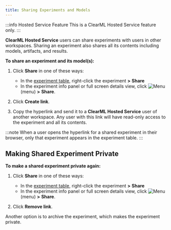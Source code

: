 ```yaml
---
title: Sharing Experiments and Models
---
```


:::info Hosted Service Feature
This is a ClearML Hosted Service feature only.
:::

**ClearML Hosted Service** users can share experiments with users in other workspaces. Sharing an experiment also shares 
all its contents including models, artifacts, and results.

**To share an experiment and its model(s):**

1. Click **Share** in one of these ways:

    * In the [experiment table](webapp_exp_table.md), right-click the experiment **>** **Share**
    * In the experiment info panel or full screen details view, click <img src="/docs/latest/icons/ico-bars-menu.svg" alt="Menu" className="icon size-md space-sm" /> 
      (menu) **>** **Share**. 
   
1. Click **Create link**.

1. Copy the hyperlink and send it to a **ClearML Hosted Service** user of another workspace. Any user with this link will have 
read-only access to the experiment and all its contents.

:::note
When a user opens the hyperlink for a shared experiment in their browser, only that experiment appears in the experiment table. 
:::

## Making Shared Experiment Private

**To make a shared experiment private again:**

1. Click **Share** in one of these ways:

    * In the [experiment table](webapp_exp_table.md), right-click the experiment **>** **Share**
    * In the experiment info panel or full screen details view, click <img src="/docs/latest/icons/ico-bars-menu.svg" alt="Menu" className="icon size-md space-sm" /> 
      (menu) **>** **Share**. 

1. Click **Remove link**.

Another option is to archive the experiment, which makes the experiment private. 